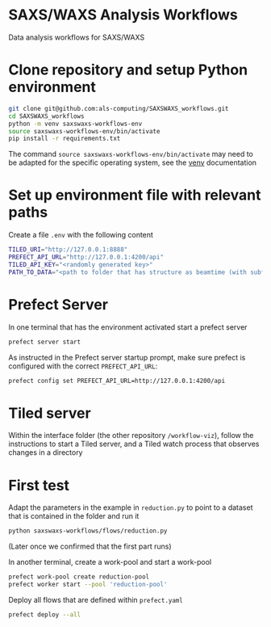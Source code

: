 # SAXS/WAXS Analysis Workflows

Data analysis workflows for SAXS/WAXS

# Clone repository and setup Python environment

```bash
git clone git@github.com:als-computing/SAXSWAXS_workflows.git
cd SAXSWAXS_workflows
python -m venv saxswaxs-workflows-env
source saxswaxs-workflows-env/bin/activate
pip install -r requirements.txt
```

The command `source saxswaxs-workflows-env/bin/activate` may need to be adapted for the specific operating system, see the [venv](https://docs.python.org/3/library/venv.html) documentation

# Set up environment file with relevant paths

Create a file `.env` with the following content

```bash
TILED_URI="http://127.0.0.1:8888"
PREFECT_API_URL="http://127.0.0.1:4200/api"
TILED_API_KEY="<randomly generated key>"
PATH_TO_DATA="<path to folder that has structure as beamtime (with subfolders /raw, /processed/ ...)>"
```

# Prefect Server

In one terminal that has the environment activated start a prefect server

```bash
prefect server start
```

As instructed in the Prefect server startup prompt, make sure prefect is configured with the correct `PREFECT_API_URL`:

```bash
prefect config set PREFECT_API_URL=http://127.0.0.1:4200/api
```

# Tiled server

Within the interface folder (the other repository `/workflow-viz`), follow the instructions to start a Tiled server, and a Tiled watch process that observes changes in a directory

# First test

Adapt the parameters in the example in `reduction.py` to point to a dataset that is contained in the folder and run it

```bash
python saxswaxs-workflows/flows/reduction.py
```

(Later once we confirmed that the first part runs)

In another terminal, create a work-pool and start a work-pool

```bash
prefect work-pool create reduction-pool
prefect worker start --pool 'reduction-pool'
```

Deploy all flows that are defined within `prefect.yaml`

```bash
prefect deploy --all
```